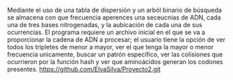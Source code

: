 Mediante el uso de una tabla de dispersión y un arból binario de búsqueda se almacena con que frecuencia aperences una seceucnias de ADN, cada una de tres bases nitrogenadas, y la aubicación de cada una de sus ocurrencias. El programa requiere un archivo inicial en el que se va a proporcionar la cadena de ADN a procesar; el usuario tiene la opción de ver todos los tripletes de menor a mayor, ver el que tenga la mayor o menor frecuencia unicamente, buscar un patrón específico, ver las colisiones que ocurrieron por la función hash y ver que aminoácidos generan los codones presentes.
https://github.com/ElvaSilva/Proyecto2.git
